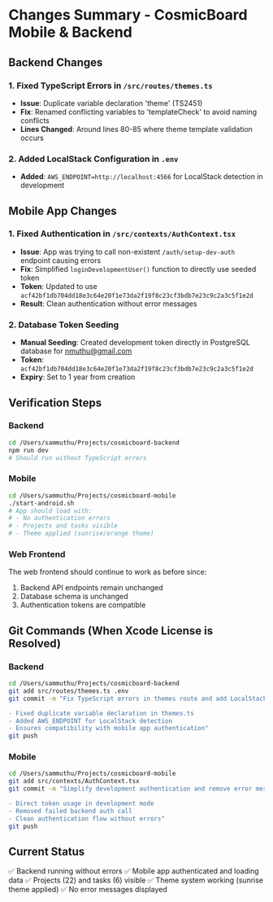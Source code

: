 # Changes Summary - CosmicBoard Mobile & Backend

## Backend Changes

### 1. Fixed TypeScript Errors in `/src/routes/themes.ts`
- **Issue**: Duplicate variable declaration 'theme' (TS2451)
- **Fix**: Renamed conflicting variables to 'templateCheck' to avoid naming conflicts
- **Lines Changed**: Around lines 80-85 where theme template validation occurs

### 2. Added LocalStack Configuration in `.env`
- **Added**: `AWS_ENDPOINT=http://localhost:4566` for LocalStack detection in development

## Mobile App Changes

### 1. Fixed Authentication in `/src/contexts/AuthContext.tsx`
- **Issue**: App was trying to call non-existent `/auth/setup-dev-auth` endpoint causing errors
- **Fix**: Simplified `loginDevelopmentUser()` function to directly use seeded token
- **Token**: Updated to use `acf42bf1db704dd18e3c64e20f1e73da2f19f8c23cf3bdb7e23c9c2a3c5f1e2d`
- **Result**: Clean authentication without error messages

### 2. Database Token Seeding
- **Manual Seeding**: Created development token directly in PostgreSQL database for nmuthu@gmail.com
- **Token**: `acf42bf1db704dd18e3c64e20f1e73da2f19f8c23cf3bdb7e23c9c2a3c5f1e2d`
- **Expiry**: Set to 1 year from creation

## Verification Steps

### Backend
```bash
cd /Users/sammuthu/Projects/cosmicboard-backend
npm run dev
# Should run without TypeScript errors
```

### Mobile
```bash
cd /Users/sammuthu/Projects/cosmicboard-mobile
./start-android.sh
# App should load with:
# - No authentication errors
# - Projects and tasks visible
# - Theme applied (sunrise/orange theme)
```

### Web Frontend
The web frontend should continue to work as before since:
1. Backend API endpoints remain unchanged
2. Database schema is unchanged
3. Authentication tokens are compatible

## Git Commands (When Xcode License is Resolved)

### Backend
```bash
cd /Users/sammuthu/Projects/cosmicboard-backend
git add src/routes/themes.ts .env
git commit -m "Fix TypeScript errors in themes route and add LocalStack endpoint

- Fixed duplicate variable declaration in themes.ts
- Added AWS_ENDPOINT for LocalStack detection
- Ensures compatibility with mobile app authentication"
git push
```

### Mobile
```bash
cd /Users/sammuthu/Projects/cosmicboard-mobile
git add src/contexts/AuthContext.tsx
git commit -m "Simplify development authentication and remove error messages

- Direct token usage in development mode
- Removed failed backend auth call
- Clean authentication flow without errors"
git push
```

## Current Status
✅ Backend running without errors
✅ Mobile app authenticated and loading data
✅ Projects (22) and tasks (6) visible
✅ Theme system working (sunrise theme applied)
✅ No error messages displayed